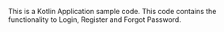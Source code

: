 This is a Kotlin Application sample code. This code contains the functionality to Login, Register and Forgot Password.